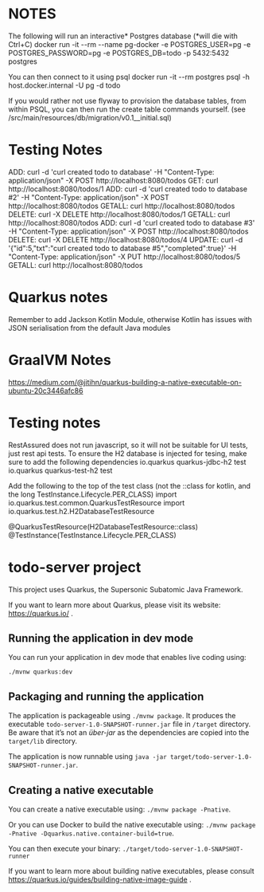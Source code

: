 # NOTES
The following will run an interactive* Postgres database  (*will die with Ctrl+C)
docker run -it --rm --name pg-docker -e POSTGRES_USER=pg -e POSTGRES_PASSWORD=pg -e POSTGRES_DB=todo -p 5432:5432 postgres

You can then connect to it using psql
docker run -it --rm postgres psql -h host.docker.internal -U pg -d todo

If you would rather not use flyway to provision the database tables, from within PSQL, you can then run the create table commands yourself.
(see /src/main/resources/db/migration/v0.1__initial.sql)


# Testing Notes
ADD: curl -d 'curl created todo to database' -H "Content-Type: application/json" -X POST http://localhost:8080/todos
GET: curl http://localhost:8080/todos/1
ADD: curl -d 'curl created todo to database #2' -H "Content-Type: application/json" -X POST http://localhost:8080/todos
GETALL: curl http://localhost:8080/todos
DELETE: curl -X DELETE http://localhost:8080/todos/1
GETALL: curl http://localhost:8080/todos
ADD: curl -d 'curl created todo to database #3' -H "Content-Type: application/json" -X POST http://localhost:8080/todos
DELETE: curl -X DELETE http://localhost:8080/todos/4
UPDATE: curl -d '{"id":5,"txt":"curl created todo to database #5","completed":true}' -H "Content-Type: application/json" -X PUT http://localhost:8080/todos/5
GETALL: curl http://localhost:8080/todos


# Quarkus notes
Remember to add Jackson Kotlin Module, otherwise Kotlin has issues with JSON serialisation from the default Java modules

# GraalVM Notes
https://medium.com/@jitihn/quarkus-building-a-native-executable-on-ubuntu-20c3446afc86



# Testing notes
RestAssured does not run javascript, so it will not be suitable for UI tests, just rest api tests.
To ensure the H2 database is injected for tesing, make sure to add the following dependencies
    <dependency>
      <groupId>io.quarkus</groupId>
      <artifactId>quarkus-jdbc-h2</artifactId>
      <scope>test</scope>
    </dependency>      
    <dependency>
      <groupId>io.quarkus</groupId>
      <artifactId>quarkus-test-h2</artifactId>
      <scope>test</scope>
    </dependency>


Add the following to the top of the test class (not the ::class for kotlin, and the long TestInstance.Lifecycle.PER_CLASS)
import io.quarkus.test.common.QuarkusTestResource
import io.quarkus.test.h2.H2DatabaseTestResource

@QuarkusTestResource(H2DatabaseTestResource::class)
@TestInstance(TestInstance.Lifecycle.PER_CLASS)



# todo-server project

This project uses Quarkus, the Supersonic Subatomic Java Framework.

If you want to learn more about Quarkus, please visit its website: https://quarkus.io/ .

## Running the application in dev mode

You can run your application in dev mode that enables live coding using:
```
./mvnw quarkus:dev
```

## Packaging and running the application

The application is packageable using `./mvnw package`.
It produces the executable `todo-server-1.0-SNAPSHOT-runner.jar` file in `/target` directory.
Be aware that it’s not an _über-jar_ as the dependencies are copied into the `target/lib` directory.

The application is now runnable using `java -jar target/todo-server-1.0-SNAPSHOT-runner.jar`.

## Creating a native executable

You can create a native executable using: `./mvnw package -Pnative`.

Or you can use Docker to build the native executable using: `./mvnw package -Pnative -Dquarkus.native.container-build=true`.

You can then execute your binary: `./target/todo-server-1.0-SNAPSHOT-runner`

If you want to learn more about building native executables, please consult https://quarkus.io/guides/building-native-image-guide .